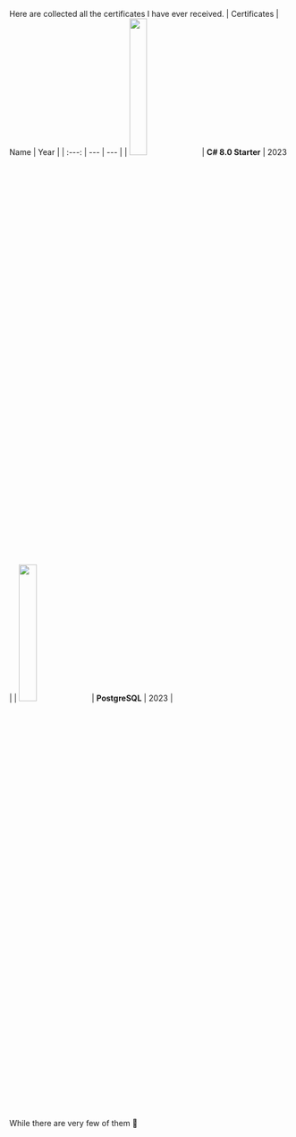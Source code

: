 
Here are collected all the certificates I have ever received. 
| Certificates | Name | Year |
| :---: | --- | --- |
| <a target="_blank" href="https://testprovider.com/ru/search-certificate/TP92727125"><img style="width: 25%;" src="https://testprovider.com/ru/certificate/TP92727125"/></a> | **C# 8.0 Starter** | 2023 |
| <a target="_blank" href="https://testprovider.com/ru/search-certificate/TP49001112"><img style="width: 25%;" src="https://testprovider.com/ru/certificate/TP49001112"/></a> | **PostgreSQL** | 2023 |


While there are very few of them 💾 
